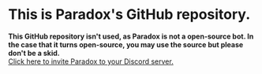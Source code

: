 # This is Paradox's GitHub repository.
**This GitHub repository isn't used, as Paradox is not a open-source bot. In the case that it turns open-source, you may use the source but please don't be a skid.**
<br>
<a href="https://discordbots.org/bot/382005578030907393">Click here to invite Paradox to your Discord server.</a>
